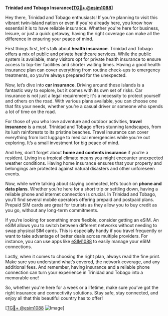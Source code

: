 **Trinidad and Tobago Insurance[[TG💪+ @esim1088](https://t.me/s/esim1088)]**

Hey there, Trinidad and Tobago enthusiasts! If you're planning to visit this vibrant twin-island nation or even if you're already here, you know how essential it is to have reliable insurance. Whether you're here for business, leisure, or just a quick getaway, having the right coverage can make all the difference in ensuring your peace of mind.

First things first, let's talk about **health insurance**. Trinidad and Tobago offers a mix of public and private healthcare services. While the public system is available, many visitors opt for private health insurance to ensure access to top-tier facilities and shorter waiting times. Having a good health insurance plan can cover everything from routine check-ups to emergency treatments, so you're always prepared for the unexpected.

Now, let’s dive into **car insurance**. Driving around these islands is a fantastic way to explore, but it comes with its own set of risks. Car insurance is not just a legal requirement; it's a necessity to protect yourself and others on the road. With various plans available, you can choose one that fits your needs, whether you’re a casual driver or someone who spends a lot of time on the road.

For those of you who love adventure and outdoor activities, **travel insurance** is a must. Trinidad and Tobago offers stunning landscapes, from its lush rainforests to its pristine beaches. Travel insurance can cover everything from lost luggage to medical emergencies while you're out exploring. It’s a small investment for big peace of mind.

And hey, don’t forget about **home and contents insurance** if you’re a resident. Living in a tropical climate means you might encounter unexpected weather conditions. Having home insurance ensures that your property and belongings are protected against natural disasters and other unforeseen events.

Now, while we’re talking about staying connected, let’s touch on **phone and data plans**. Whether you're here for a short trip or settling down, having a reliable phone and internet connection is crucial. In Trinidad and Tobago, you’ll find several mobile operators offering prepaid and postpaid plans. Prepaid SIM cards are great for tourists as they allow you to buy credit as you go, without any long-term commitments.

If you’re looking for something more flexible, consider getting an eSIM. An eSIM allows you to switch between different networks without needing to swap physical SIM cards. This is especially handy if you travel frequently or want to take advantage of better deals across multiple providers. For instance, you can use apps like [eSIM1088](https://t.me/s/esim1088) to easily manage your eSIM connections.

Lastly, when it comes to choosing the right plan, always read the fine print. Make sure you understand what’s covered, the network coverage, and any additional fees. And remember, having insurance and a reliable phone connection can turn your experience in Trinidad and Tobago into a memorable one!

So, whether you're here for a week or a lifetime, make sure you’ve got the right insurance and connectivity solutions. Stay safe, stay connected, and enjoy all that this beautiful country has to offer!

[[TG💪+ @esim1088](https://t.me/s/esim1088) ![Image](https://i.postimg.cc/Y0z9fWf4/image.png)]